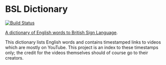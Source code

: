 BSL Dictionary
==============

[![Build Status](https://github.com/omarandlorraine/bsl_dictionary/actions/workflows/checks.yml/badge.svg?branch=master)](https://github.com/omarandlorraine/bsl_dictionary/actions?workflow=Checks)

[A dictionary of English words to British Sign Language](dictionary.md).

This dictionary lists English words and contains timestamped links to videos
which are mostly on YouTube. This project is an index to these timestamps only;
the credit for the videos themselves should of course go to their creators.
